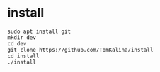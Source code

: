 # install

```
sudo apt install git
mkdir dev
cd dev
git clone https://github.com/TomKalina/install
cd install
./install
```

